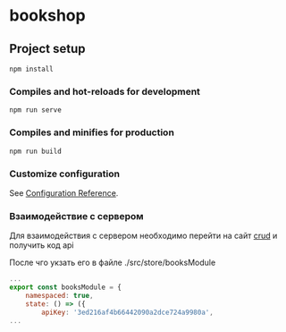 # bookshop

## Project setup
```
npm install
```

### Compiles and hot-reloads for development
```
npm run serve
```

### Compiles and minifies for production
```
npm run build
```

### Customize configuration
See [Configuration Reference](https://cli.vuejs.org/config/).

### Взаимодействие с сервером
Для взаимодействия с сервером необходимо перейти на сайт [crud](https://crudcrud.com/) и получить код api

После чго укзать его в файле ./src/store/booksModule
``` js
...
export const booksModule = {
    namespaced: true,
    state: () => ({
        apiKey: '3ed216af4b66442090a2dce724a9980a',
...
```
